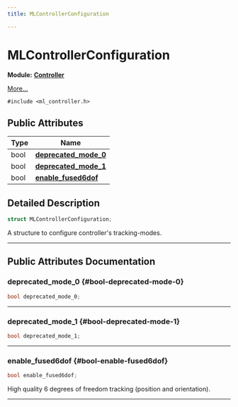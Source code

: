 ```yaml
---
title: MLControllerConfiguration

---
```


# MLControllerConfiguration

**Module:** **[Controller](/versioned_docs/version-14-Jun-2023/api-ref/api/Modules/group___controller/group___controller.md)**



 [More...](#detailed-description)


`#include <ml_controller.h>`

## Public Attributes

| Type           | Name           |
| -------------- | -------------- |
| bool | **[deprecated_mode_0](/versioned_docs/version-14-Jun-2023/api-ref/api/Modules/group___controller/struct_m_l_controller_configuration.md#bool-deprecated-mode-0)**  |
| bool | **[deprecated_mode_1](/versioned_docs/version-14-Jun-2023/api-ref/api/Modules/group___controller/struct_m_l_controller_configuration.md#bool-deprecated-mode-1)**  |
| bool | **[enable_fused6dof](/versioned_docs/version-14-Jun-2023/api-ref/api/Modules/group___controller/struct_m_l_controller_configuration.md#bool-enable-fused6dof)**  |

## Detailed Description

```cpp
struct MLControllerConfiguration;
```


A structure to configure controller's tracking-modes. 





-----------
## Public Attributes Documentation

### deprecated_mode_0 {#bool-deprecated-mode-0}

```cpp
bool deprecated_mode_0;
```






-----------

### deprecated_mode_1 {#bool-deprecated-mode-1}

```cpp
bool deprecated_mode_1;
```






-----------

### enable_fused6dof {#bool-enable-fused6dof}

```cpp
bool enable_fused6dof;
```


High quality 6 degrees of freedom tracking (position and orientation). 





-----------

